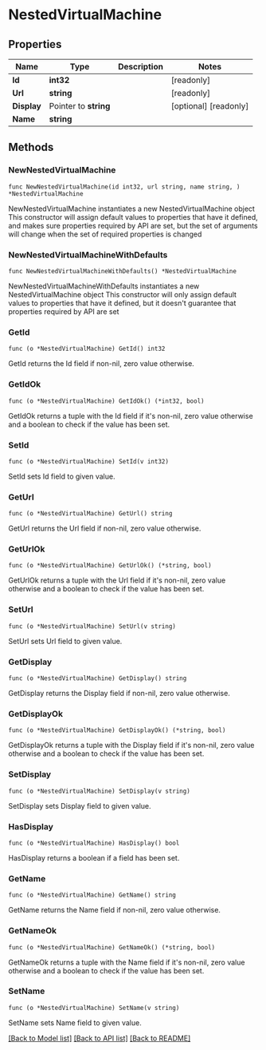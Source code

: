 # NestedVirtualMachine

## Properties

Name | Type | Description | Notes
------------ | ------------- | ------------- | -------------
**Id** | **int32** |  | [readonly] 
**Url** | **string** |  | [readonly] 
**Display** | Pointer to **string** |  | [optional] [readonly] 
**Name** | **string** |  | 

## Methods

### NewNestedVirtualMachine

`func NewNestedVirtualMachine(id int32, url string, name string, ) *NestedVirtualMachine`

NewNestedVirtualMachine instantiates a new NestedVirtualMachine object
This constructor will assign default values to properties that have it defined,
and makes sure properties required by API are set, but the set of arguments
will change when the set of required properties is changed

### NewNestedVirtualMachineWithDefaults

`func NewNestedVirtualMachineWithDefaults() *NestedVirtualMachine`

NewNestedVirtualMachineWithDefaults instantiates a new NestedVirtualMachine object
This constructor will only assign default values to properties that have it defined,
but it doesn't guarantee that properties required by API are set

### GetId

`func (o *NestedVirtualMachine) GetId() int32`

GetId returns the Id field if non-nil, zero value otherwise.

### GetIdOk

`func (o *NestedVirtualMachine) GetIdOk() (*int32, bool)`

GetIdOk returns a tuple with the Id field if it's non-nil, zero value otherwise
and a boolean to check if the value has been set.

### SetId

`func (o *NestedVirtualMachine) SetId(v int32)`

SetId sets Id field to given value.


### GetUrl

`func (o *NestedVirtualMachine) GetUrl() string`

GetUrl returns the Url field if non-nil, zero value otherwise.

### GetUrlOk

`func (o *NestedVirtualMachine) GetUrlOk() (*string, bool)`

GetUrlOk returns a tuple with the Url field if it's non-nil, zero value otherwise
and a boolean to check if the value has been set.

### SetUrl

`func (o *NestedVirtualMachine) SetUrl(v string)`

SetUrl sets Url field to given value.


### GetDisplay

`func (o *NestedVirtualMachine) GetDisplay() string`

GetDisplay returns the Display field if non-nil, zero value otherwise.

### GetDisplayOk

`func (o *NestedVirtualMachine) GetDisplayOk() (*string, bool)`

GetDisplayOk returns a tuple with the Display field if it's non-nil, zero value otherwise
and a boolean to check if the value has been set.

### SetDisplay

`func (o *NestedVirtualMachine) SetDisplay(v string)`

SetDisplay sets Display field to given value.

### HasDisplay

`func (o *NestedVirtualMachine) HasDisplay() bool`

HasDisplay returns a boolean if a field has been set.

### GetName

`func (o *NestedVirtualMachine) GetName() string`

GetName returns the Name field if non-nil, zero value otherwise.

### GetNameOk

`func (o *NestedVirtualMachine) GetNameOk() (*string, bool)`

GetNameOk returns a tuple with the Name field if it's non-nil, zero value otherwise
and a boolean to check if the value has been set.

### SetName

`func (o *NestedVirtualMachine) SetName(v string)`

SetName sets Name field to given value.



[[Back to Model list]](../README.md#documentation-for-models) [[Back to API list]](../README.md#documentation-for-api-endpoints) [[Back to README]](../README.md)


